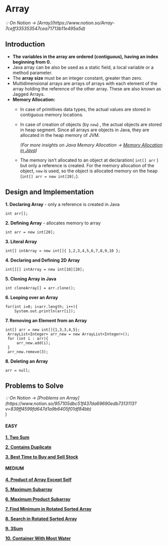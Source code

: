 # **Array**
<aside><i>💡 On Notion → [Array](https://www.notion.so/Array-7ceff335353547cea71713b11e495a5d)</i></aside>

## **Introduction**

- **The variables in the array are ordered (contiguous), having an index beginning from 0.**
- Java array can be also be used as a static field, a local variable or a method parameter.
- The **array size** must be an integer constant, greater than zero.
- Multidimensional arrays are arrays of arrays with each element of the array holding the reference of the other array. These are also known as Jagged Arrays.
- **Memory Allocation:**
    - In case of primitives data types, the actual values are stored in contiguous memory locations.
    - In case of creation of objects (by `new`) , the actual objects are stored in heap segment. Since all arrays are objects in Java, they are allocated in the heap memory of JVM.
        
        *(For more insights on Java Memory Allocation → [Memory Allocation in Java](https://www.notion.so/Memory-Allocation-in-Java-c45580c5299e4264bbabb45daad32e77))*
        
    - The memory isn’t allocated to an object at declaration( `int[] arr` ) but only a reference is created. For the memory allocation of the object, `new` is used, so the object is allocated memory on the heap (`int[] arr = new int[20];`).



## **Design and Implementation**

**1. Declaring Array** - only a reference is created in Java
```
int arr[];
```

**2. Defining Array** - allocates memory to array
```
int arr = new int[20];
```

**3. Literal Array**
```
int[] intArray = new int[]{ 1,2,3,4,5,6,7,8,9,10 };
```

**4. Declaring and Defining 2D Array**
```
int[][] intArray = new int[10][20];
```

**5. Cloning Array in Java**
```
int cloneArray[] = arr.clone();
```

**6. Looping over an Array**
```
for(int i=0; i<arr.length; i++){
	System.out.println(arr[i]);
```

**7. Removing an Element from an Array**
```
int[] arr = new int[]{1,3,3,4,5};
 ArrayList<Integer> arr_new = new ArrayList<Integer>();
 for (int i : arr){
     arr_new.add(i);
 }
 arr_new.remove(3);
```

**8. Deleting an Array**
```
arr = null;
```


## Problems to Solve
<aside><i>💡 On Notion → [Problems on Array](https://www.notion.so/957105dbc51f437da69690edb7313113?v=839ff4599fd647d1a9b6405f01df84bb)</i></aside>)


#### EASY
[**1. Two Sum**](https://www.notion.so/Two-Sum-7de5bfc6a9e84770815a15a7baba705b)

[**2. Contains Duplicate**](https://www.notion.so/Contains-Duplicate-7ef46634b4f841c19fac5e9a8d69caa9)

[**3. Best Time to Buy and Sell Stock**](https://www.notion.so/Best-Time-to-Buy-and-Sell-Stock-56915dac97ec48cbb2ee22ba7040a10b)


#### MEDIUM
[**4. Product of Array Except Self**](https://www.notion.so/Product-of-Array-Except-Self-e283fe836436453eb09d84f20b46462d)

[**5. Maximum Subarray**](https://www.notion.so/Maximum-Subarray-3647ae03bc8044549bdab2b620a6a5bc)

[**6. Maximum Product Subarray**](https://www.notion.so/Maximum-Product-Subarray-1fae2d4d08c241048832eaee34aeae20)

[**7. Find Minimum in Rotated Sorted Array**](https://www.notion.so/Find-Minimum-in-Rotated-Sorted-Array-416dd008f8814372a13bac78e6e86143)

[**8. Search in Rotated Sorted Array**](https://www.notion.so/Search-in-Rotated-Sorted-Array-258d20b0976f474caced006eb066da6a)

[**9. 3Sum**](https://www.notion.so/3Sum-0dba4ccb414c4cfe994d182cbfef8fd8)

[**10. Container With Most Water**](https://www.notion.so/Container-With-Most-Water-2b9035c70624491599f4161452f38307)
	
